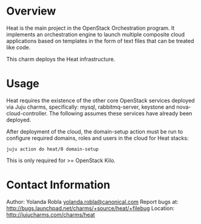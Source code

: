 Overview
========

Heat is the main project in the OpenStack Orchestration program. It implements
an orchestration engine to launch multiple composite cloud applications based
on templates in the form of text files that can be treated like code.

This charm deploys the Heat infrastructure.

Usage
=====

Heat requires the existence of the other core OpenStack services deployed via
Juju charms, specifically: mysql, rabbitmq-server, keystone and
nova-cloud-controller. The following assumes these services have already
been deployed.

After deployment of the cloud, the domain-setup action must be run to configure
required domains, roles and users in the cloud for Heat stacks:

    juju action do heat/0 domain-setup

This is only required for >= OpenStack Kilo.

Contact Information
===================

Author: Yolanda Robla <yolanda.robla@canonical.com>
Report bugs at: http://bugs.launchpad.net/charms/+source/heat/+filebug
Location: http://jujucharms.com/charms/heat
